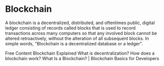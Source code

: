 # Blockchain

A blockchain is a decentralized, distributed, and oftentimes public, digital ledger consisting of records called blocks that is used to record transactions across many computers so that any involved block cannot be altered retroactively, without the alteration of all subsequent blocks. In simple words, "Blockchain is a decentralized database or a ledger".

<ResourceGroupTitle>Free Content</ResourceGroupTitle>
<BadgeLink colorScheme='yellow' badgeText='Read' href='https://www.investopedia.com/terms/b/blockchain.asp'>Blockchain Explained</BadgeLink>
<BadgeLink colorScheme='yellow' badgeText='Read' href='https://aws.amazon.com/blockchain/decentralization-in-blockchain/'>What is decentralization?</BadgeLink>
<BadgeLink badgeText='Watch' href='https://youtu.be/SSo_EIwHSd4'>How does a blockchain work?</BadgeLink>
<BadgeLink badgeText='Watch' href='https://youtu.be/4ff9esY_4aU'>What Is a Blockchain? | Blockchain Basics for Developers</BadgeLink>
